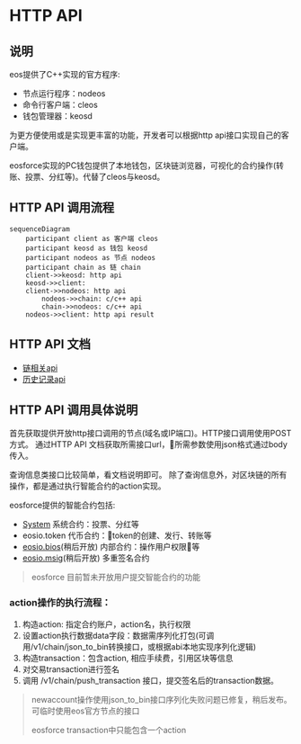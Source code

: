 # HTTP API

## 说明
eos提供了C++实现的官方程序:
- 节点运行程序：nodeos
- 命令行客户端：cleos
- 钱包管理器：keosd

为更方便使用或是实现更丰富的功能，开发者可以根据http api接口实现自己的客户端。

eosforce实现的PC钱包提供了本地钱包，区块链浏览器，可视化的合约操作(转账、投票、分红等)。代替了cleos与keosd。

## HTTP API 调用流程

```mermaid
sequenceDiagram
    participant client as 客户端 cleos
    participant keosd as 钱包 keosd
    participant nodeos as 节点 nodeos
    participant chain as 链 chain
    client->>keosd: http api
    keosd->>client: 
    client->>nodeos: http api
        nodeos->>chain: c/c++ api
        chain->>nodeos: c/c++ api
    nodeos->>client: http api result

```

## HTTP API 文档

- [链相关api](zh-cn/eosforce_http_chain_api.md)
- [历史记录api](zh-cn/eosforce_http_history_api.md)

## HTTP API 调用具体说明

首先获取提供开放http接口调用的节点(域名或IP端口)。HTTP接口调用使用POST方式。
通过HTTP API 文档获取所需接口url，所需参数使用json格式通过body传入。

查询信息类接口比较简单，看文档说明即可。
除了查询信息外，对区块链的所有操作，都是通过执行智能合约的action实现。

eosforce提供的智能合约包括:
- [System](zh-cn/contract/System/System.md) 系统合约：投票、分红等
- eosio.token 代币合约：token的创建、发行、转账等
- [eosio.bios](zh-cn/eosforce_account.md)(稍后开放) 内部合约：操作用户权限等
- [eosio.msig](zh-cn/contract/eosio.msig/msig.md)(稍后开放) 多重签名合约

> eosforce 目前暂未开放用户提交智能合约的功能

### action操作的执行流程：

1. 构造action: 指定合约账户，action名，执行权限
2. 设置action执行数据data字段：数据需序列化打包(可调用/v1/chain/json_to_bin转换接口，或根据abi本地实现序列化逻辑)
3. 构造transaction：包含action, 相应手续费，引用区块等信息
4. 对交易transaction进行签名
5. 调用 /v1/chain/push_transaction 接口，提交签名后的transaction数据。

> newaccount操作使用json_to_bin接口序列化失败问题已修复，稍后发布。可临时使用eos官方节点的接口
> 
> eosforce transaction中只能包含一个action